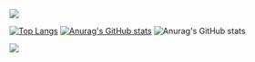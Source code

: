 <img src="https://capsule-render.vercel.app/api?type=waving&color=BDBDC8&height=150&section=header" />

[![Top Langs](https://github-readme-stats.vercel.app/api/top-langs/?username=bkpd62)](https://github.com/anuraghazra/github-readme-stats)
[![Anurag's GitHub stats](https://github-readme-stats.vercel.app/api?username=bkpd62)](https://github.com/anuraghazra/github-readme-stats)
![Anurag's GitHub stats](https://github-readme-stats.vercel.app/api?username=bkpd62&hide=contribs,prs&show_icons=true&theme=graywhite)


<img src="https://capsule-render.vercel.app/api?type=waving&color=BDBDC8&height=150&section=footer" />
